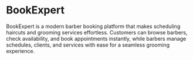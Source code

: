 # BookExpert
BookExpert is a modern barber booking platform that makes scheduling haircuts and grooming services effortless. Customers can browse barbers, check availability, and book appointments instantly, while barbers manage schedules, clients, and services with ease for a seamless grooming experience.

